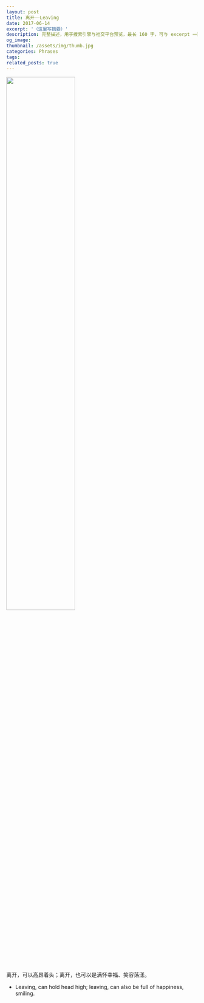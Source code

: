 ```yaml
---
layout: post
title: 离开——Leaving
date: 2017-06-14
excerpt: '（这里写摘要）'
description: 完整描述，用于搜索引擎与社交平台预览，最长 160 字，可与 excerpt 一致
og_image: 
thumbnail: /assets/img/thumb.jpg
categories: Phrases
tags: 
related_posts: true
---
```


<img src="{{ '/assets/img/blog/xxxxxxxx' | relative_url }}" style="width:60%;">

离开，可以高昂着头；离开，也可以是满怀幸福、笑容荡漾。

- Leaving, can hold head high; leaving, can also be full of happiness, smiling.